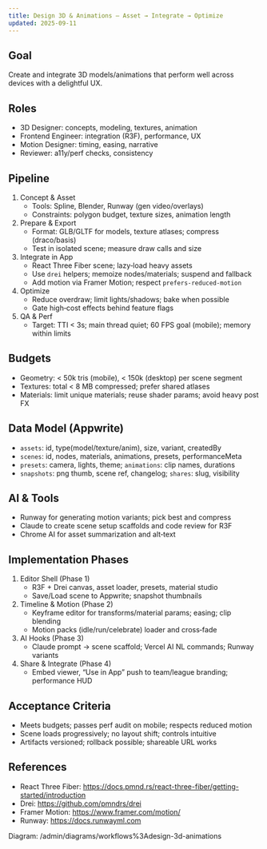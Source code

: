 ```yaml
---
title: Design 3D & Animations — Asset → Integrate → Optimize
updated: 2025-09-11
---
```


## Goal

Create and integrate 3D models/animations that perform well across devices with a delightful UX.

## Roles

- 3D Designer: concepts, modeling, textures, animation
- Frontend Engineer: integration (R3F), performance, UX
- Motion Designer: timing, easing, narrative
- Reviewer: a11y/perf checks, consistency

## Pipeline

1. Concept & Asset
   - Tools: Spline, Blender, Runway (gen video/overlays)
   - Constraints: polygon budget, texture sizes, animation length
2. Prepare & Export
   - Format: GLB/GLTF for models, texture atlases; compress (draco/basis)
   - Test in isolated scene; measure draw calls and size
3. Integrate in App
   - React Three Fiber scene; lazy‑load heavy assets
   - Use `drei` helpers; memoize nodes/materials; suspend and fallback
   - Add motion via Framer Motion; respect `prefers-reduced-motion`
4. Optimize
   - Reduce overdraw; limit lights/shadows; bake when possible
   - Gate high‑cost effects behind feature flags
5. QA & Perf
   - Target: TTI < 3s; main thread quiet; 60 FPS goal (mobile); memory within limits

## Budgets

- Geometry: < 50k tris (mobile), < 150k (desktop) per scene segment
- Textures: total < 8 MB compressed; prefer shared atlases
- Materials: limit unique materials; reuse shader params; avoid heavy post FX

## Data Model (Appwrite)

- `assets`: id, type(model/texture/anim), size, variant, createdBy
- `scenes`: id, nodes, materials, animations, presets, performanceMeta
- `presets`: camera, lights, theme; `animations`: clip names, durations
- `snapshots`: png thumb, scene ref, changelog; `shares`: slug, visibility

## AI & Tools

- Runway for generating motion variants; pick best and compress
- Claude to create scene setup scaffolds and code review for R3F
- Chrome AI for asset summarization and alt‑text

## Implementation Phases

1. Editor Shell (Phase 1)
   - R3F + Drei canvas, asset loader, presets, material studio
   - Save/Load scene to Appwrite; snapshot thumbnails
2. Timeline & Motion (Phase 2)
   - Keyframe editor for transforms/material params; easing; clip blending
   - Motion packs (idle/run/celebrate) loader and cross‑fade
3. AI Hooks (Phase 3)
   - Claude prompt → scene scaffold; Vercel AI NL commands; Runway variants
4. Share & Integrate (Phase 4)
   - Embed viewer, “Use in App” push to team/league branding; performance HUD

## Acceptance Criteria

- Meets budgets; passes perf audit on mobile; respects reduced motion
- Scene loads progressively; no layout shift; controls intuitive
- Artifacts versioned; rollback possible; shareable URL works

## References

- React Three Fiber: https://docs.pmnd.rs/react-three-fiber/getting-started/introduction
- Drei: https://github.com/pmndrs/drei
- Framer Motion: https://www.framer.com/motion/
- Runway: https://docs.runwayml.com

Diagram: /admin/diagrams/workflows%3Adesign-3d-animations
